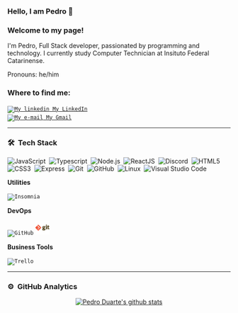### Hello, I am Pedro 👋

### Welcome to my page!
<p>
  
I'm Pedro, Full Stack developer, passionated by programming and technology.
I currently study Computer Technician at Insituto Federal Catarinense.
  
Pronouns: he/him

</p>


### Where to find me:

<a href="https://www.linkedin.com/in/pedro-duarte-5b5356214/">
  <code><img alt="My linkedin" width="28" src="https://www.flaticon.com/svg/static/icons/svg/1383/1383262.svg" /> My LinkedIn</code>
</a>
<br />
<a href="https://mail.google.com/mail/ca/u/0/?view=cm&fs=1&tf=1&source=mailto&su=Contato&to=pe.of.duarte@gmail.com">
  <code><img alt="My e-mail" width="32" src="https://www.flaticon.com/svg/static/icons/svg/324/324123.svg" /> My Gmail</code>
</a>

---

### 🛠 &nbsp;Tech Stack

![JavaScript](https://img.shields.io/badge/-JavaScript-FEAE32?style=flat&logoColor=fff&logo=javascript)&nbsp;
![Typescript](https://img.shields.io/badge/-Typescript-3178C6?style=flat&logoColor=fff&logo=typescript)&nbsp;
![Node.js](https://img.shields.io/badge/-Node.js-5B9856?style=flat&logoColor=fff&logo=node.js)&nbsp;
![ReactJS](https://img.shields.io/badge/-ReactJS-18BCEE?style=flat&logoColor=fff&logo=react)&nbsp;
![Discord](https://img.shields.io/badge/-Discord-7289DA?style=flat&logo=discord&logoColor=ffffff)&nbsp;
![HTML5](https://img.shields.io/badge/-HTML5-333333?style=flat&logo=HTML5)&nbsp;
![CSS3](https://img.shields.io/badge/-CSS3-333333?style=flat&logo=CSS3&logoColor=1572B6)&nbsp;
![Express](https://img.shields.io/badge/-Express-333333?style=flat&logoColor=fff&logo=Express)&nbsp;
![Git](https://img.shields.io/badge/-Git-333333?style=flat&logo=git)&nbsp;
![GitHub](https://img.shields.io/badge/-GitHub-333333?style=flat&logo=github)&nbsp;
![Linux](https://img.shields.io/badge/-Linux-ffffff?style=flat&logoColor=000&logo=Linux)&nbsp;
![Visual Studio Code](https://img.shields.io/badge/-Visual%20Studio%20Code-333333?style=flat&logo=visual-studio-code&logoColor=007ACC)&nbsp;

**Utilities**

<code><img height="32" src="https://dashboard.snapcraft.io/site_media/appmedia/2018/04/twitter-card-icon.png" alt="Insomnia"/></code>

**DevOps**

<code><img height="32" src="https://cdn3.iconfinder.com/data/icons/inficons/512/github.png" alt="GitHub"/></code>
<code><img height="32" src="https://raw.githubusercontent.com/github/explore/80688e429a7d4ef2fca1e82350fe8e3517d3494d/topics/git/git.png" alt="Git"/></code>

**Business Tools**

<code><img height="32" src="https://cdn.iconscout.com/icon/free/png-512/trello-6-569395.png" alt="Trello"/></code>

---

### ⚙️ &nbsp;GitHub Analytics

<div align="center">
  
[![Pedro Duarte's github stats](https://github-readme-stats.vercel.app/api?username=k1vz&show_icons=true&theme=onedark&count_private=false)](https://github.com/anuraghazra/github-readme-stats)
